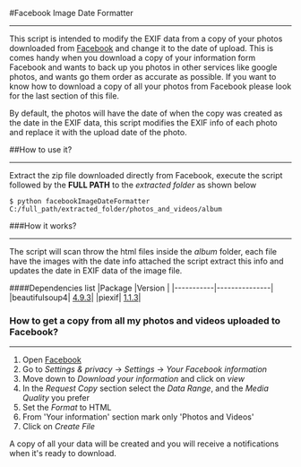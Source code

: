 #Facebook Image Date Formatter

---

This script is intended to modify the EXIF data from a copy of your photos downloaded from [Facebook](https://www.facebook.com/)
and change it to the date of upload. This is comes handy when you download a copy of your information form Facebook 
and wants to back up you photos in other services like google photos, and wants go them order as accurate as possible.
If you want to know how to download a copy of all your photos from Facebook please look for the last section of this file.

By default, the photos will have the date of when the copy was created as the date in the EXIF data, this script modifies
the EXIF info of each photo and replace it with the upload date of the photo.

##How to use it?

---

Extract the zip file downloaded directly from Facebook, execute the script followed by the **FULL PATH** to the 
*extracted folder* as shown below  

`$ python facebookImageDateFormatter C:/full_path/extracted_folder/photos_and_videos/album`

###How it works?

---

The script will scan throw the html files inside the *album* folder, each file have the images with the date info attached
the script extract this info and updates the date in EXIF data of the image file.

####Dependencies list
|Package    |Version    |
|-----------|---------------|
|beautifulsoup4| [4.9.3](https://pypi.org/project/beautifulsoup4/)|
|piexif| [1.1.3](https://pypi.org/project/piexif/)|


### How to get a copy from all my photos and videos uploaded to Facebook?

---

1. Open [Facebook](https://www.facebook.com/)
2. Go to *Settings & privacy* -> *Settings* -> *Your Facebook information*
3. Move down to *Download your information* and click on *view*
4. In the *Request Copy* section select the *Data Range*, and the *Media Quality* you prefer 
5. Set the *Format* to HTML
6. From 'Your information' section mark only 'Photos and Videos' 
7. Click on *Create File*

A copy of all your data will be created and you will receive a notifications when it's ready to download.